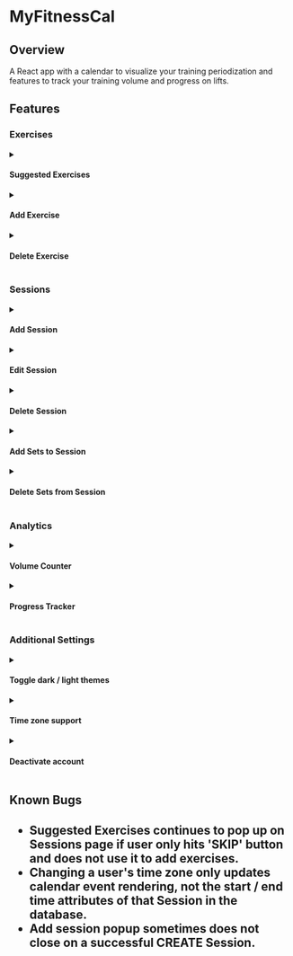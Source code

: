 # MyFitnessCal

<h2> Overview </h2>
A React app with a calendar to visualize your training periodization and features to track your training volume and progress on lifts.

<h2> Features </h2>

<h3> Exercises </h3>

<details>
  <summary>
    <h4> Suggested Exercises </h4>
  </summary>
  <img src="https://user-images.githubusercontent.com/106716130/199360393-41aacfba-db92-4a65-85b2-43cc1b94885f.gif" />

</details>

<details>
  <summary>
    <h4> Add Exercise </h4>
  </summary>
  

https://user-images.githubusercontent.com/106716130/199360518-f1760680-0308-437e-a600-59c0ead20ca0.mov


</details>

<details>
  <summary>
    <h4> Delete Exercise </h4>
  </summary>
  ![deleteExercise](https://user-images.githubusercontent.com/106716130/199360645-9c03e692-b8e9-4aec-a18c-fe1a310e52bb.gif)


https://user-images.githubusercontent.com/106716130/199360671-3162687c-1f53-4039-967b-bcafc554d10f.mov


  
</details>


<h3> Sessions </h3>

<details>
  <summary>
    <h4> Add Session </h4>
  </summary>
</details>

<details>
  <summary>
    <h4> Edit Session </h4>
  </summary>
</details>

<details>
  <summary>
    <h4> Delete Session </h4>
  </summary>
</details>

<details>
  <summary>
    <h4> Add Sets to Session </h4>
  </summary>
</details>

<details>
  <summary>
    <h4> Delete Sets from Session </h4>
  </summary>
</details>

<h3> Analytics </h3>
<details>
  <summary>
    <h4> Volume Counter </h4>
  </summary>
  Returns the number of sets performed for the chosen muscle group within the given date range. Also includes a breakdown of exercises (per muscle group) as well as extra statistics like maximum weight and average reps per set.
</details>

<details>
  <summary>
    <h4> Progress Tracker </h4>
  </summary>
  Returns all the sets performed for the chosen exercise within the given date range, grouped by session and sorted by date in descending order, such that the most recent session is shown first.
</details>

<h3> Additional Settings </h3>

<details>
  <summary>
    <h4> Toggle dark / light themes </h4>
  </summary>
</details>

<details>
  <summary>
    <h4> Time zone support </h4>
  </summary>
  So that calendar events (sessions) display on the calendar at the correct time.
</details>

<details>
  <summary>
    <h4> Deactivate account </h4>
  </summary>
</details>

<h2> Known Bugs <h2>
  <ul>
    <li> Suggested Exercises continues to pop up on Sessions page if user only hits 'SKIP' button and does not use it to add exercises.</li>
        <li> Changing a user's time zone only updates calendar event rendering, not the start / end time attributes of that Session in the database.</li>
        <li> Add session popup sometimes does not close on a successful CREATE Session.</li>
  </ul>
    
